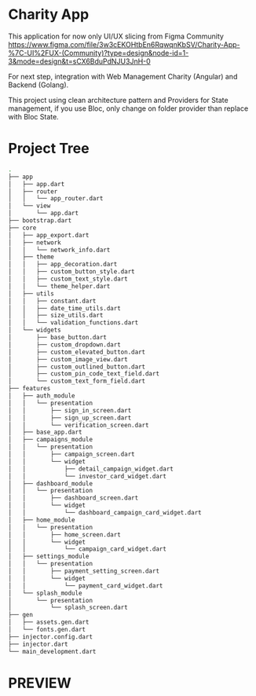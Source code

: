 # Charity App
This application for now only UI/UX slicing from Figma Community
https://www.figma.com/file/3w3cEKOHtbEn6RqwqnKbSV/Charity-App-%7C-UI%2FUX-(Community)?type=design&node-id=1-3&mode=design&t=sCX6BduPdNJU3JnH-0

For next step, integration with Web Management Charity (Angular) and Backend (Golang).

This project using clean architecture pattern and Providers for State management, if you use Bloc, only change on folder provider than replace with Bloc State.

# Project Tree
```bash
.
├── app
│   ├── app.dart
│   ├── router
│   │   └── app_router.dart
│   └── view
│       └── app.dart
├── bootstrap.dart
├── core
│   ├── app_export.dart
│   ├── network
│   │   └── network_info.dart
│   ├── theme
│   │   ├── app_decoration.dart
│   │   ├── custom_button_style.dart
│   │   ├── custom_text_style.dart
│   │   └── theme_helper.dart
│   ├── utils
│   │   ├── constant.dart
│   │   ├── date_time_utils.dart
│   │   ├── size_utils.dart
│   │   └── validation_functions.dart
│   └── widgets
│       ├── base_button.dart
│       ├── custom_dropdown.dart
│       ├── custom_elevated_button.dart
│       ├── custom_image_view.dart
│       ├── custom_outlined_button.dart
│       ├── custom_pin_code_text_field.dart
│       └── custom_text_form_field.dart
├── features
│   ├── auth_module
│   │   └── presentation
│   │       ├── sign_in_screen.dart
│   │       ├── sign_up_screen.dart
│   │       └── verification_screen.dart
│   ├── base_app.dart
│   ├── campaigns_module
│   │   └── presentation
│   │       ├── campaign_screen.dart
│   │       └── widget
│   │           ├── detail_campaign_widget.dart
│   │           └── investor_card_widget.dart
│   ├── dashboard_module
│   │   └── presentation
│   │       ├── dashboard_screen.dart
│   │       └── widget
│   │           └── dashboard_campaign_card_widget.dart
│   ├── home_module
│   │   └── presentation
│   │       ├── home_screen.dart
│   │       └── widget
│   │           └── campaign_card_widget.dart
│   ├── settings_module
│   │   └── presentation
│   │       ├── payment_setting_screen.dart
│   │       └── widget
│   │           └── payment_card_widget.dart
│   └── splash_module
│       └── presentation
│           └── splash_screen.dart
├── gen
│   ├── assets.gen.dart
│   └── fonts.gen.dart
├── injector.config.dart
├── injector.dart
└── main_development.dart
```

# PREVIEW